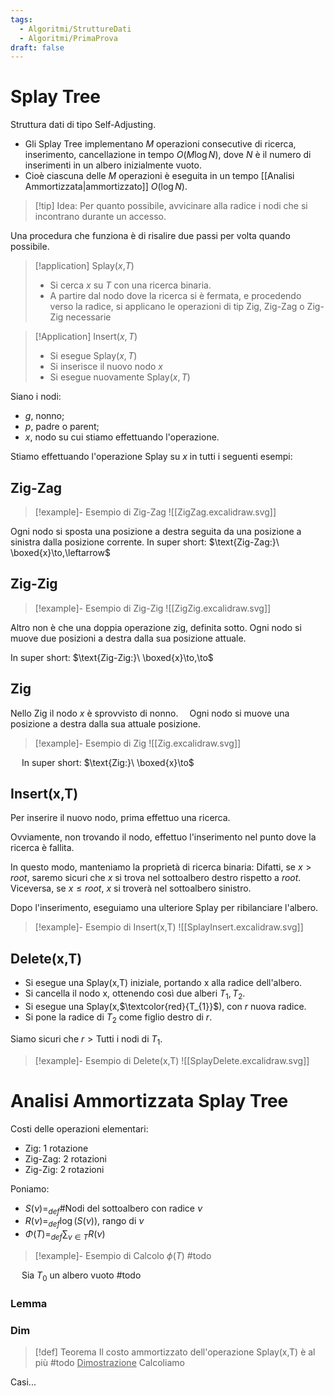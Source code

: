 ```yaml
---
tags:
  - Algoritmi/StruttureDati
  - Algoritmi/PrimaProva
draft: false
---
```

# Splay Tree

Struttura dati di tipo Self-Adjusting.
- Gli Splay Tree implementano $M$ operazioni consecutive di ricerca, inserimento, cancellazione in tempo $O(M\log N)$, dove $N$ è il numero di inserimenti in un albero inizialmente vuoto.
- Cioè ciascuna delle $M$ operazioni è eseguita in un tempo [[Analisi Ammortizzata|ammortizzato]] $O(\log N)$.

>[!tip] Idea:
>Per quanto possibile, avvicinare alla radice i nodi che si incontrano durante un accesso.

Una procedura che funziona è di risalire due passi per volta quando possibile.

>[!application] Splay($x$,$T$)
>- Si cerca $x$ su $T$ con una ricerca binaria.
>- A partire dal nodo dove la ricerca si è fermata, e procedendo verso la radice, si applicano le operazioni di tip Zig, Zig-Zag o Zig-Zig necessarie

>[!Application] Insert($x,T$)
>- Si esegue Splay($x,T$)
>- Si inserisce il nuovo nodo $x$
>- Si esegue nuovamente Splay$(x,T)$

Siano i nodi:
- $g$, nonno;
- $p$, padre o parent;
- $x$, nodo su cui stiamo effettuando l'operazione.
 

Stiamo effettuando l'operazione Splay su $x$ in tutti i seguenti esempi:
## Zig-Zag

>[!example]- Esempio di Zig-Zag
>![[ZigZag.excalidraw.svg]]

Ogni nodo si sposta una posizione a destra seguita da una posizione a sinistra dalla posizione corrente.
In super short:  $\text{Zig-Zag:}\ \boxed{x}\to,\leftarrow$
## Zig-Zig

>[!example]- Esempio di Zig-Zig
>![[ZigZig.excalidraw.svg]]


Altro non è che una doppia operazione zig, definita sotto. Ogni nodo si muove due posizioni a destra dalla sua posizione attuale.

In super short: $\text{Zig-Zig:}\ \boxed{x}\to,\to$
## Zig
Nello Zig il nodo $x$ è sprovvisto di nonno. 
Ogni nodo si muove una posizione a destra dalla sua attuale posizione.

>[!example]- Esempio di Zig
>![[Zig.excalidraw.svg]]

 
In super short: $\text{Zig:}\ \boxed{x}\to$
## Insert(x,T)

Per inserire il nuovo nodo, prima effettuo una ricerca. 

Ovviamente, non trovando il nodo, effettuo l'inserimento nel punto dove la ricerca è fallita. 

In questo modo, manteniamo la proprietà di ricerca binaria: Difatti, se $x> root$, saremo sicuri che $x$ si trova nel sottoalbero destro rispetto a $root$. Viceversa, se $x\leq root$, $x$ si troverà nel sottoalbero sinistro.

Dopo l'inserimento, eseguiamo una ulteriore Splay per ribilanciare l'albero.

>[!example]- Esempio di Insert(x,T)
>![[SplayInsert.excalidraw.svg]]
## Delete(x,T)

- Si esegue una Splay(x,T) iniziale, portando x alla radice dell'albero.
- Si cancella il nodo x, ottenendo così due alberi $T_{1},T_{2}$.
- Si esegue una Splay(x,$\textcolor{red}{T_{1}}$), con $r$ nuova radice.
- Si pone la radice di $T_{2}$ come figlio destro di $r$.

Siamo sicuri che $r>\text{Tutti i nodi di }T_{1}$.

>[!example]- Esempio di Delete(x,T)
>![[SplayDelete.excalidraw.svg]]

# Analisi Ammortizzata Splay Tree

Costi delle operazioni elementari:
- Zig: 1 rotazione
- Zig-Zag: 2 rotazioni
- Zig-Zig: 2 rotazioni

Poniamo:
- $S(\nu)=_{def}\#\text{Nodi del sottoalbero con radice } \nu$
- $R(\nu)=_{def}\log(S(\nu))$, rango di $\nu$
- $\Phi(T)=_{def}\displaystyle\sum_{\nu \in T}R(\nu)$
>[!example]- Esempio di Calcolo $\phi(T)$
>#todo

 
Sia $T_{0}$ un albero vuoto #todo

### Lemma

### Dim

>[!def] Teorema
>Il costo ammortizzato dell'operazione Splay(x,T) è al più #todo 
><ins>Dimostrazione</ins>
>Calcoliamo

Casi...